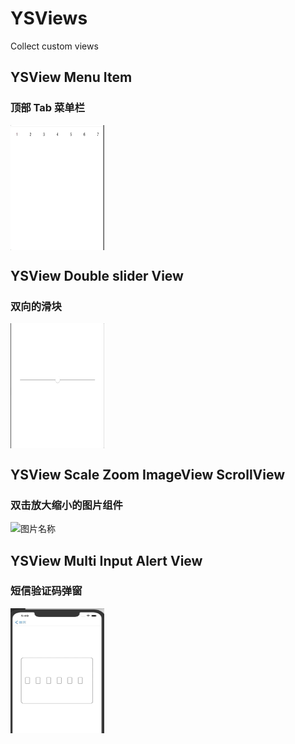 # YSViews
Collect custom views

## YSView Menu Item 
### 顶部 Tab 菜单栏

<img src="https://raw.githubusercontent.com/geys1991/ImageRepository/master/YSViews/menu_item_view.gif" width = "150" height = "200" alt="图片名称" align=center />


## YSView Double slider View
### 双向的滑块

<img src="https://raw.githubusercontent.com/geys1991/ImageRepository/master/YSViews/double_slider_view.gif" width = "150" height = "200" alt="图片名称" align=center />


## YSView Scale Zoom ImageView ScrollView
### 双击放大缩小的图片组件

<img src="https://github.com/geys1991/ImageRepository/blob/master/YSViews/scale_image_view.gif?raw=true" width = "150" height = "200" alt="图片名称" align=center />

## YSView Multi Input Alert View
### 短信验证码弹窗

<img src="https://raw.githubusercontent.com/geys1991/ImageRepository/master/YSViews/multi_input_view.gif" width = "150" height = "200" alt="图片名称" align=center />


